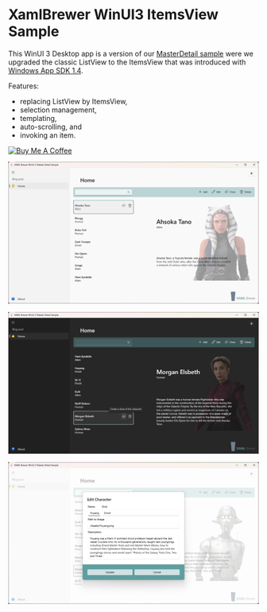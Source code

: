 # XamlBrewer WinUI3 ItemsView Sample

This WinUI 3 Desktop app is a version of our [MasterDetail sample](https://github.com/XamlBrewer/XamlBrewer.WinUI3.MasterDetailSample) were we upgraded the classic ListView to the ItemsView that was introduced with [Windows App SDK 1.4](https://learn.microsoft.com/en-us/windows/apps/windows-app-sdk/stable-channel#version-14).

Features:
* replacing ListView by ItemsView,
* selection management,
* templating,
* auto-scrolling, and
* invoking an item.

<a href="https://www.buymeacoffee.com/xamlbrewer" target="_blank"><img src="https://cdn.buymeacoffee.com/buttons/default-orange.png" alt="Buy Me A Coffee" height="41" width="174"></a>

![Screenshot](Assets/Home.png?raw=true)

![Screenshot](Assets/HoverButton.png?raw=true)

![Screenshot](Assets/Invoke.png?raw=true)
